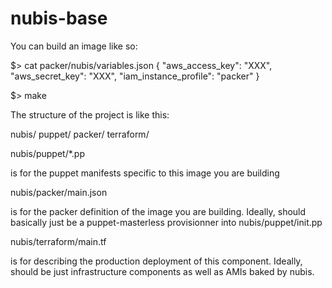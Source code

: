 # nubis-base

You can build an image like so:

$> cat packer/nubis/variables.json
{
  "aws_access_key": "XXX",
  "aws_secret_key": "XXX",
  "iam_instance_profile": "packer"
}

$> make

The structure of the project is like this:

nubis/
  puppet/
  packer/
  terraform/


nubis/puppet/*.pp

is for the puppet manifests specific to this image you are building

nubis/packer/main.json

is for the packer definition of the image you are building. Ideally, should
basically just be a puppet-masterless provisionner into nubis/puppet/init.pp

nubis/terraform/main.tf

is for describing the production deployment of this component. Ideally, should
be just infrastructure components as well as AMIs baked by nubis.
